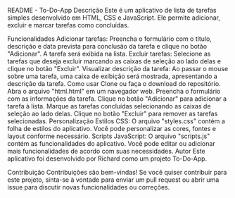 README - To-Do-App
Descrição
Este é um aplicativo de lista de tarefas simples desenvolvido em HTML, CSS e JavaScript. Ele permite adicionar, excluir e marcar tarefas como concluídas.

Funcionalidades
Adicionar tarefas: Preencha o formulário com o título, descrição e data prevista para conclusão da tarefa e clique no botão "Adicionar". A tarefa será exibida na lista.
Excluir tarefas: Selecione as tarefas que deseja excluir marcando as caixas de seleção ao lado delas e clique no botão "Excluir".
Visualizar descrição da tarefa: Ao passar o mouse sobre uma tarefa, uma caixa de exibição será mostrada, apresentando a descrição da tarefa.
Como usar
Clone ou faça o download do repositório.
Abra o arquivo "html.html" em um navegador web.
Preencha o formulário com as informações da tarefa.
Clique no botão "Adicionar" para adicionar a tarefa à lista.
Marque as tarefas concluídas selecionando as caixas de seleção ao lado delas.
Clique no botão "Excluir" para remover as tarefas selecionadas.
Personalização
Estilos CSS: O arquivo "styles.css" contém a folha de estilos do aplicativo. Você pode personalizar as cores, fontes e layout conforme necessário.
Scripts JavaScript: O arquivo "scripts.js" contém as funcionalidades do aplicativo. Você pode editar ou adicionar mais funcionalidades de acordo com suas necessidades.
Autor
Este aplicativo foi desenvolvido por Richard como um projeto To-Do-App.

Contribuição
Contribuições são bem-vindas! Se você quiser contribuir para este projeto, sinta-se à vontade para enviar um pull request ou abrir uma issue para discutir novas funcionalidades ou correções.




